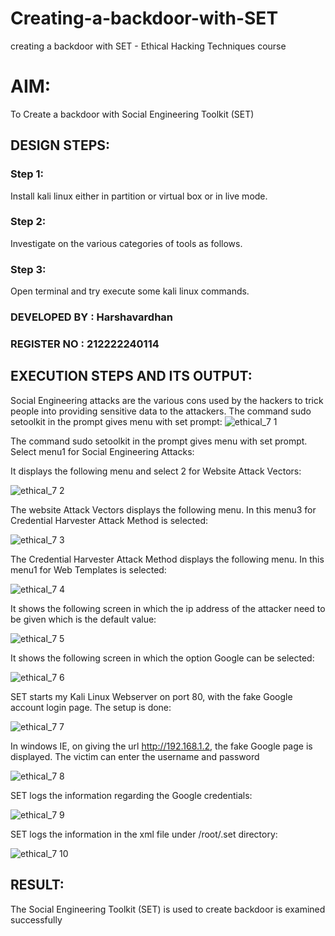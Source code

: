 # Creating-a-backdoor-with-SET
creating a backdoor with SET - Ethical Hacking Techniques course

# AIM:
To Create a backdoor with Social Engineering Toolkit (SET)

## DESIGN STEPS:
### Step 1:
Install kali linux either in partition or virtual box or in live mode.

### Step 2:
Investigate on the various categories of tools as follows.

### Step 3:
Open terminal and try execute some kali linux commands.

### DEVELOPED BY : Harshavardhan
### REGISTER NO : 212222240114

## EXECUTION STEPS AND ITS OUTPUT:
Social Engineering attacks are the various cons used by the hackers to trick people into providing sensitive data to the attackers. The command sudo setoolkit in the prompt gives menu with set prompt:
![ethical_7 1](https://github.com/gummadileepkumar/creating-a-backdoor-with-SET/assets/118707761/3129315f-215e-4c86-8409-ebaa1c1d9700)


The command sudo setoolkit in the prompt gives menu with set prompt. Select menu1 for Social Engineering Attacks:

It displays the following menu and select 2 for Website Attack Vectors:


![ethical_7 2](https://github.com/gummadileepkumar/creating-a-backdoor-with-SET/assets/118707761/50182e45-d434-4e4c-b549-0eaae52ec198)

The website Attack Vectors displays the following menu. In this menu3 for Credential Harvester Attack Method is selected:


![ethical_7 3](https://github.com/gummadileepkumar/creating-a-backdoor-with-SET/assets/118707761/7236540f-574c-4161-841b-3f830326dbf9)


The Credential Harvester Attack Method displays the following menu. In this menu1 for Web Templates is selected: 

![ethical_7 4](https://github.com/gummadileepkumar/creating-a-backdoor-with-SET/assets/118707761/938bead6-3c45-4fcd-a05e-f80eab8ecf3e)


It shows the following screen in which the ip address of the attacker need to be given which is the default value:

![ethical_7 5](https://github.com/gummadileepkumar/creating-a-backdoor-with-SET/assets/118707761/4a1d1605-62dd-40c5-9c9a-98b79512bc25)


It shows the following screen in which the option Google can be selected: 

![ethical_7 6](https://github.com/gummadileepkumar/creating-a-backdoor-with-SET/assets/118707761/62731765-85a0-42dc-9bf0-fd553aacf030)


SET starts my Kali Linux Webserver on port 80, with the fake Google account login page. The setup is done: 

![ethical_7 7](https://github.com/gummadileepkumar/creating-a-backdoor-with-SET/assets/118707761/02175088-76e3-45b7-9c8f-bd96c6a6d9bc)


In windows IE, on giving the url http://192.168.1.2, the fake Google page is displayed. The victim can enter the username and password 

![ethical_7 8](https://github.com/gummadileepkumar/creating-a-backdoor-with-SET/assets/118707761/c842f11b-1541-451b-a2e9-cf1f7238a2f2)


SET logs the information regarding the Google credentials: 

![ethical_7 9](https://github.com/gummadileepkumar/creating-a-backdoor-with-SET/assets/118707761/fcaa20eb-3386-4845-8851-84c2c79f328e)


SET logs the information in the xml file under /root/.set directory:

![ethical_7 10](https://github.com/gummadileepkumar/creating-a-backdoor-with-SET/assets/118707761/134cf982-7542-4013-8eec-ab3800a297fb)


## RESULT:
The Social Engineering Toolkit (SET) is used to create backdoor is  examined successfully

